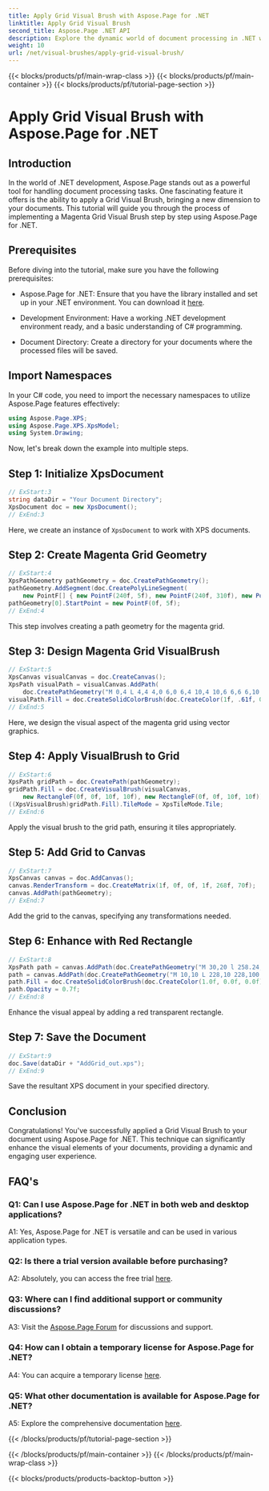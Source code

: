 ```yaml
---
title: Apply Grid Visual Brush with Aspose.Page for .NET
linktitle: Apply Grid Visual Brush
second_title: Aspose.Page .NET API
description: Explore the dynamic world of document processing in .NET with Aspose.Page. Learn how to apply a Grid Visual Brush for visually stunning documents.
weight: 10
url: /net/visual-brushes/apply-grid-visual-brush/
---
```


{{< blocks/products/pf/main-wrap-class >}}
{{< blocks/products/pf/main-container >}}
{{< blocks/products/pf/tutorial-page-section >}}

# Apply Grid Visual Brush with Aspose.Page for .NET

## Introduction

In the world of .NET development, Aspose.Page stands out as a powerful tool for handling document processing tasks. One fascinating feature it offers is the ability to apply a Grid Visual Brush, bringing a new dimension to your documents. This tutorial will guide you through the process of implementing a Magenta Grid Visual Brush step by step using Aspose.Page for .NET.

## Prerequisites

Before diving into the tutorial, make sure you have the following prerequisites:

- Aspose.Page for .NET: Ensure that you have the library installed and set up in your .NET environment. You can download it [here](https://releases.aspose.com/page/net/).

- Development Environment: Have a working .NET development environment ready, and a basic understanding of C# programming.

- Document Directory: Create a directory for your documents where the processed files will be saved.

## Import Namespaces

In your C# code, you need to import the necessary namespaces to utilize Aspose.Page features effectively:

```csharp
using Aspose.Page.XPS;
using Aspose.Page.XPS.XpsModel;
using System.Drawing;
```

Now, let's break down the example into multiple steps.

## Step 1: Initialize XpsDocument

```csharp
// ExStart:3
string dataDir = "Your Document Directory";
XpsDocument doc = new XpsDocument();
// ExEnd:3
```

Here, we create an instance of `XpsDocument` to work with XPS documents.

## Step 2: Create Magenta Grid Geometry

```csharp
// ExStart:4
XpsPathGeometry pathGeometry = doc.CreatePathGeometry();
pathGeometry.AddSegment(doc.CreatePolyLineSegment(
    new PointF[] { new PointF(240f, 5f), new PointF(240f, 310f), new PointF(0f, 310f) }));
pathGeometry[0].StartPoint = new PointF(0f, 5f);
// ExEnd:4
```

This step involves creating a path geometry for the magenta grid.

## Step 3: Design Magenta Grid VisualBrush

```csharp
// ExStart:5
XpsCanvas visualCanvas = doc.CreateCanvas();
XpsPath visualPath = visualCanvas.AddPath(
    doc.CreatePathGeometry("M 0,4 L 4,4 4,0 6,0 6,4 10,4 10,6 6,6 6,10 4,10 4,6 0,6 Z"));
visualPath.Fill = doc.CreateSolidColorBrush(doc.CreateColor(1f, .61f, 0.1f, 0.61f));
// ExEnd:5
```

Here, we design the visual aspect of the magenta grid using vector graphics.

## Step 4: Apply VisualBrush to Grid

```csharp
// ExStart:6
XpsPath gridPath = doc.CreatePath(pathGeometry);
gridPath.Fill = doc.CreateVisualBrush(visualCanvas,
    new RectangleF(0f, 0f, 10f, 10f), new RectangleF(0f, 0f, 10f, 10f));
((XpsVisualBrush)gridPath.Fill).TileMode = XpsTileMode.Tile;
// ExEnd:6
```

Apply the visual brush to the grid path, ensuring it tiles appropriately.

## Step 5: Add Grid to Canvas

```csharp
// ExStart:7
XpsCanvas canvas = doc.AddCanvas();
canvas.RenderTransform = doc.CreateMatrix(1f, 0f, 0f, 1f, 268f, 70f);
canvas.AddPath(pathGeometry);
// ExEnd:7
```

Add the grid to the canvas, specifying any transformations needed.

## Step 6: Enhance with Red Rectangle

```csharp
// ExStart:8
XpsPath path = canvas.AddPath(doc.CreatePathGeometry("M 30,20 l 258.24,0 0,56.64 -258.24,0 Z"));
path = canvas.AddPath(doc.CreatePathGeometry("M 10,10 L 228,10 228,100 10,100"));
path.Fill = doc.CreateSolidColorBrush(doc.CreateColor(1.0f, 0.0f, 0.0f));
path.Opacity = 0.7f;
// ExEnd:8
```

Enhance the visual appeal by adding a red transparent rectangle.

## Step 7: Save the Document

```csharp
// ExStart:9
doc.Save(dataDir + "AddGrid_out.xps");
// ExEnd:9
```

Save the resultant XPS document in your specified directory.

## Conclusion

Congratulations! You've successfully applied a Grid Visual Brush to your document using Aspose.Page for .NET. This technique can significantly enhance the visual elements of your documents, providing a dynamic and engaging user experience.

## FAQ's

### Q1: Can I use Aspose.Page for .NET in both web and desktop applications?

A1: Yes, Aspose.Page for .NET is versatile and can be used in various application types.

### Q2: Is there a trial version available before purchasing?

A2: Absolutely, you can access the free trial [here](https://releases.aspose.com/).

### Q3: Where can I find additional support or community discussions?

A3: Visit the [Aspose.Page Forum](https://forum.aspose.com/c/page/39) for discussions and support.

### Q4: How can I obtain a temporary license for Aspose.Page for .NET?

A4: You can acquire a temporary license [here](https://purchase.aspose.com/temporary-license/).

### Q5: What other documentation is available for Aspose.Page for .NET?

A5: Explore the comprehensive documentation [here](https://reference.aspose.com/page/net/).

{{< /blocks/products/pf/tutorial-page-section >}}

{{< /blocks/products/pf/main-container >}}
{{< /blocks/products/pf/main-wrap-class >}}

{{< blocks/products/products-backtop-button >}}
